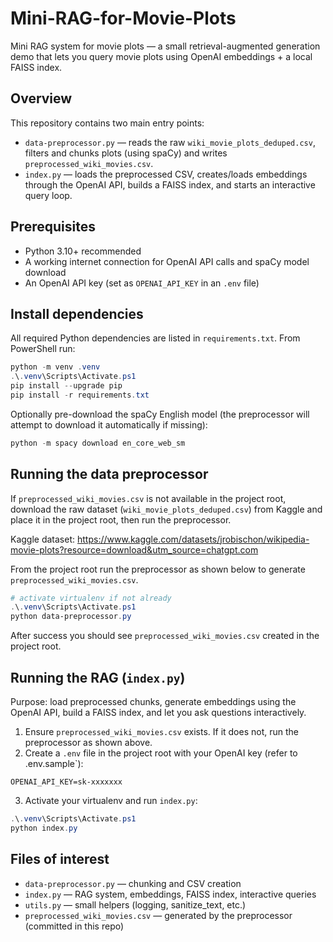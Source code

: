 # Mini-RAG-for-Movie-Plots
Mini RAG system for movie plots — a small retrieval-augmented generation demo that
lets you query movie plots using OpenAI embeddings + a local FAISS index.

## Overview
This repository contains two main entry points:
- `data-preprocessor.py` — reads the raw `wiki_movie_plots_deduped.csv`, filters and chunks plots (using spaCy) and writes `preprocessed_wiki_movies.csv`.
- `index.py` — loads the preprocessed CSV, creates/loads embeddings through the	OpenAI API, builds a FAISS index, and starts an interactive query loop.

## Prerequisites
- Python 3.10+ recommended
- A working internet connection for OpenAI API calls and spaCy model download
- An OpenAI API key (set as `OPENAI_API_KEY` in an `.env` file)

## Install dependencies
All required Python dependencies are listed in `requirements.txt`. From
PowerShell run:

```powershell
python -m venv .venv
.\.venv\Scripts\Activate.ps1
pip install --upgrade pip
pip install -r requirements.txt
```

Optionally pre-download the spaCy English model (the preprocessor will attempt to download it automatically if missing):

```powershell
python -m spacy download en_core_web_sm
```

## Running the data preprocessor
If `preprocessed_wiki_movies.csv` is not available in the project root, download the raw dataset (`wiki_movie_plots_deduped.csv`) from Kaggle and place it in the project root, then run the preprocessor.

Kaggle dataset: https://www.kaggle.com/datasets/jrobischon/wikipedia-movie-plots?resource=download&utm_source=chatgpt.com

From the project root run the preprocessor as shown below to generate `preprocessed_wiki_movies.csv`.

```powershell
# activate virtualenv if not already
.\.venv\Scripts\Activate.ps1
python data-preprocessor.py
```

After success you should see `preprocessed_wiki_movies.csv` created in the
project root.

## Running the RAG (`index.py`)
Purpose: load preprocessed chunks, generate embeddings using the OpenAI API,
build a FAISS index, and let you ask questions interactively.

1. Ensure `preprocessed_wiki_movies.csv` exists. If it does not, run the preprocessor as shown above.
2. Create a `.env` file in the project root with your OpenAI key (refer to .env.sample`):
```text
OPENAI_API_KEY=sk-xxxxxxx
```
3. Activate your virtualenv and run `index.py`:
```powershell
.\.venv\Scripts\Activate.ps1
python index.py
```

## Files of interest
- `data-preprocessor.py` — chunking and CSV creation
- `index.py` — RAG system, embeddings, FAISS index, interactive queries
- `utils.py` — small helpers (logging, sanitize_text, etc.)
- `preprocessed_wiki_movies.csv` — generated by the preprocessor (committed in this repo)
